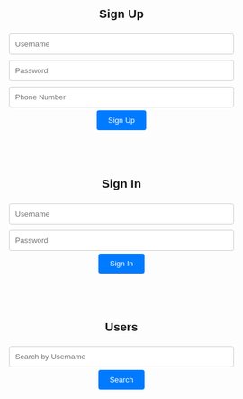<head>
    <title>Sign Up and Sign In</title>
    <style>
        body {
            font-family: Arial, sans-serif;
        }
        .container {
            max-width: 400px;
            margin: 0 auto;
            text-align: center;
            padding: 20px;
        }
        input[type="text"], input[type="password"], input[type="tel"] {
            width: 100%;
            padding: 10px;
            margin: 5px 0;
            border: 1px solid #ccc;
            border-radius: 4px;
        }
        button {
            background-color: #007BFF;
            color: #fff;
            padding: 10px 20px;
            border: none;
            border-radius: 4px;
            cursor: pointer;
        }
    </style>
</head>
<body>
    <div class="container">
        <h2>Sign Up</h2>
        <form id="signup-form">
            <input type="text" id="signup-username" placeholder="Username" required><br>
            <input type="password" id="signup-password" placeholder="Password" required><br>
            <input type="tel" id="signup-phone" placeholder="Phone Number" required><br>
            <button type="submit">Sign Up</button>
        </form>
    </div>
    <div class="container">
        <h2>Sign In</h2>
        <form id="signin-form">
            <input type="text" id="signin-username" placeholder="Username" required><br>
            <input type="password" id="signin-password" placeholder="Password" required><br>
            <button type="submit">Sign In</button>
        </form>
    </div>
    <div class="container" id="user-list-container">
        <h2>Users</h2>
        <input type="text" id="search-user" placeholder="Search by Username">
        <button onclick="searchUsers()">Search</button>
        <ul id="user-list"></ul>
    </div>
    <script>
        const signupForm = document.getElementById("signup-form");
        const signinForm = document.getElementById("signin-form");
        const userList = document.getElementById("user-list");
        const userListContainer = document.getElementById("user-list-container");
        const searchInput = document.getElementById("search-user");
        // Define user data with usernames and phone numbers
        let userData = [
            { username: "user1", phoneNumber: "+1234567890" },
            { username: "user2", phoneNumber: "+9876543210" },
            // Add more user data...
        ];
        signupForm.addEventListener("submit", async function(event) {
            event.preventDefault();
            const username = document.getElementById("signup-username").value;
            const password = document.getElementById("signup-password").value;
            const phoneNumber = document.getElementById("signup-phone").value;
            // Validate input and check if the username is already taken
            if (!isUsernameAvailable(username)) {
                alert("Username is already taken. Please choose another one.");
                return;
            }
            // Example: Add user data to the list
            userData.push({ username, phoneNumber });
            // Clear the form fields
            document.getElementById("signup-username").value = "";
            document.getElementById("signup-password").value = "";
            document.getElementById("signup-phone").value = "";
            updateUserDataList();
        });
        signinForm.addEventListener("submit", async function(event) {
            event.preventDefault();
            const username = document.getElementById("signin-username").value;
            const password = document.getElementById("signin-password").value;
            // Implement user authentication logic here.
            if (isUserAuthenticated(username, password)) {
                alert("Sign-in successful!");
            } else {
                alert("Invalid username or password. Please try again.");
            }
        });
        // Function to check if a username is available
        function isUsernameAvailable(username) {
            return !userData.some(user => user.username === username);
        }
        // Function to update the user list
        function updateUserDataList() {
            userList.innerHTML = '';
            userData.forEach(user => {
                const userItem = document.createElement("li");
                userItem.textContent = `Username: ${user.username}, Phone: ${user.phoneNumber}`;
                userList.appendChild(userItem);
            });
        }
        // Function to check if the user is authenticated (simplified)
        function isUserAuthenticated(username, password) {
            return userData.some(user => user.username === username);
        }
        // Function to search for users by username
        function searchUsers() {
            const searchQuery = searchInput.value.toLowerCase();
            const filteredUsers = userData.filter(user => user.username.toLowerCase().includes(searchQuery));
            updateUserDataList(filteredUsers);
        }
        // Initial user list display
        updateUserDataList();
    </script>
</body>
